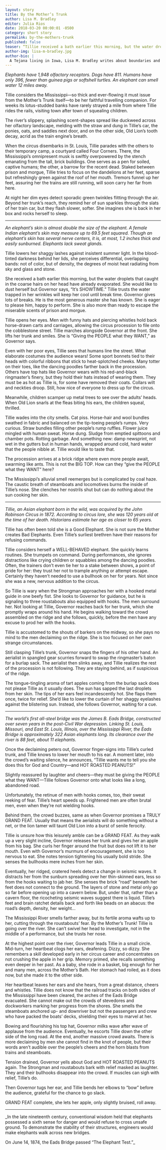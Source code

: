 ```yaml
---
layout: story
title: By the Mother’s Trunk
author: Lisa M. Bradley
editor: Julia Rios
date: 2018-03-20 00:00:01 -0500
category: short story
permalink: by-the-mothers-trunk
published: false
teaser: “Tillie received a bath earlier this morning, but the water droplets that caught in the coarse hairs on her head have already evaporated. She would like to dust herself but Governor says, ‘It’s SHOWTIME.’”
author-img: lisa-m-bradley.jpg
author-bio: |
  A Tejana living in Iowa, Lisa M. Bradley writes about boundaries and those who defy them in works ranging from haiku to novels. Recently her work has appeared in _Uncanny_, _PodCastle_, and _Sunvault: Stories of Solarpunk and Eco-Speculation_. Her first collection is _The Haunted Girl_ (Aqueduct Press). Her first novel, _Exile_, is forthcoming from Rosarium. As [@cafenowhere](https://twitter.com/cafenowhere), she tweets about writing, resistance, art, animals, Latinx issues, immigration, and disability.  
---
```


_Elephants have 1,948 olfactory receptors. Dogs have 811. Humans have only 396, fewer than guinea pigs or softshell turtles. An elephant can smell water 12 miles away._

Tillie considers the Mississippi—so thick and ever-flowing it must issue from the Mother’s Trunk itself—to be her faithful travelling companion. For weeks its lotus-studded banks have rarely strayed a mile from where Tillie rides the rails, visiting town after town of squealing children.The river’s slippery, splashing scent-shapes spread like duckweed across her olfactory landscape, melding with the straw and dung in Tillie’s car, the ponies, oats, and saddles next door, and on the other side, Old Lion’s tooth decay, acrid as the train engine’s breath.When the circus disembarks in St. Louis, Tillie parades with the others to their temporary camp, a courtyard called Four Corners. There, the Mississippi’s omnipresent musk is swiftly overpowered by the stench emanating from the tall, brick buildings. One serves as a pen for soiled, captive humans; the other, a barrow for the recent dead. Staked between prison and morgue, Tillie tries to focus on the dandelions at her feet, sparse but refreshingly green against the roof of her mouth. Tremors funnel up her feet, assuring her the trains are still running, will soon carry her far from here.At night her dim eyes detect sporadic green twinkles flitting through the air. Beyond her trunk’s reach, they remind her of sun sparkles through the slats of her train car, but they flash slower, softer. She imagines she is back in her box and rocks herself to sleep.

----

_An elephant’s skin is almost double the size of the elephant. A female Indian elephant’s skin may measure up to 69.5 feet squared. Though an elephant’s skin has several nerve centers, it is, at most, 1.2 inches thick and easily sunburned. Elephants lack sweat glands._

Tillie lowers her shaggy lashes against insistent summer light. In the blood-tinted darkness behind her lids, she perceives differential, overlapping bands: not of color, but of density, the degrees of moist heat radiating from sky and glass and stone.She received a bath earlier this morning, but the water droplets that caught in the coarse hairs on her head have already evaporated. She would like to dust herself but Governor says, “It’s SHOWTIME.” Tillie trusts the water trapped in her wrinkles will keep her cool until break time. Governor gives lots of breaks. He is the most generous master she has known. She is eager to please him, happy to perform. She is also more than ready to escape the miserable scents of prison and morgue.Tillie opens her eyes. Men with funny hats and piercing whistles hold back horse-drawn carts and carriages, allowing the circus procession to file onto the cobblestone street. Tillie marches alongside Governor at the front. She lifts her trunk and smiles. She is “Giving the PEOPLE what they WANT,” as Governor says.Even with her poor eyes, Tillie sees that humans line the street. What elaborate costumes the audience wears! Some sport bonnets tied to their heads with colorful ribbons that stick to heat-splotched cheeks. Many totter on their toes, like the dancing poodles farther back in the procession. Others have top hats like Governor wears with his red-and-black ringmaster’s finery, but they hold their hats instead of wearing them. They must be as hot as Tillie is, for some have removed their coats. Collars wilt and neckties droop. Still, how nice of everyone to dress up for the circus.

Meanwhile, children scamper up metal trees to see over the adults’ heads. When Old Lion snarls at the fleas biting his ears, the children squeal, thrilled.Tillie wades into the city smells. Cat piss. Horse-hair and wool bundles swathed in fabric and balanced on the tip-toeing people’s rumps. Very curious. Straw bundles filling other people’s rump ruffles. Flower juice mingled with human sweat. Horse dung. Sludge from emptied spittoons and chamber pots. Rotting garbage. And something new: damp newsprint, not wet in the gutters but in human hands, wrapped around cold, hard water that the people nibble at. Tillie would like to taste that.The procession arrives at a brick ridge where even more people await, swarming like ants. This is not the BIG TOP. How can they “give the PEOPLE what they WANT” here?The Mississippi’s alluvial smell reemerges but is complicated by coal haze. The caustic breath of steamboats and locomotives burns the inside of Tillie’s nose. She clenches her nostrils shut but can do nothing about the sun cooking her skin.

----

_Tillie, an Asian elephant born in the wild, was acquired by the John Robinson Circus in 1872. According to circus lore, she was 120 years old at the time of her death. Historians estimate her age as closer to 65 years._

Tillie has often been told she is a Good Elephant. She is not sure the Mother creates Bad Elephants. Even Tillie’s surliest brethren have their reasons for refusing commands.Tillie considers herself a WELL-BEHAVED elephant. She quickly learns routines. She trumpets on command. During performances, she ignores distractions like crying children or squabbles among the dancing poodles. Often, the trainers don’t even tie her to a stake between shows, a point of pride for her: they trust her not to trample anything or attempt escape. Certainly they haven’t needed to use a bullhook on her for years. Not since she was a new, nervous addition to the circus.So Tillie is wary when the Strongman approaches her with a hooked metal guide in one beefy fist. She looks to Governor for guidance, but he is signaling to three roustabouts also equipped with hooks. The men surround her. Not looking at Tillie, Governor reaches back for her trunk, which she promptly wraps around his hand. He begins walking toward the crowd assembled on the ridge and she follows, quickly, before the men have any excuse to prod her with the hooks.Tillie is accustomed to the shouts of barkers on the midway, so she pays no mind to the men declaiming on the ridge. She is too focused on her own strange circumstances.Still clasping Tillie’s trunk, Governor snaps the fingers of his other hand. An aerialist in spangled gear scurries forward to swap the ringmaster’s baton for a burlap sack. The aerialist then slinks away, and Tillie realizes the rest of the procession is not following. They are staying behind, as if suspicious of the ridge.The tongue-tingling aroma of tart apples coming from the burlap sack does not please Tillie as it usually does. The sun has sapped the last droplets from her skin. The tips of her ears feel incandescently hot. She flaps them once, twice for relief. She’d like to lower the curtain of her shaggy eyelashes against the blistering sun. Instead, she follows Governor, waiting for a cue.----

_The world’s first all-steel bridge was the James B. Eads Bridge, constructed over seven years in the post-Civil War depression. Linking St. Louis, Missouri, and East St. Louis, Illinois, over the Mississippi River, the Eads Bridge is approximately 322 Asian elephants long. Its clearance over the river is 88 feet, about 11 elephants._

Once the declaiming peters out, Governor finger-signs into Tillie’s curled trunk, and Tillie knows to lower her mouth to his ear. A moment later, into the crowd’s waiting silence, he announces, “Tillie wants me to tell you she does this for God and Country—and HOT ROASTED PEANUTS!”Slightly reassured by laughter and cheers—they must be giving the PEOPLE what they WANT—Tillie follows Governor onto what looks like a long, abandoned road.Unfortunately, the retinue of men with hooks comes, too, their sweat reeking of fear. Tillie’s heart speeds up. Frightened men are often brutal men, even when they’re not wielding hooks.Behind them, the crowd buzzes, same as when Governor promises a TRULY GRAND FEAT. Usually that means the aerialists will do something without a net, or the lion tamer will taunt Old Lion into a burst of senile ferocity.Tillie is unsure how this leisurely amble can be a GRAND FEAT. As they walk up a very slight incline, Governor releases her trunk and gives her an apple from his bag. She curls her finger around the fruit but does not lift it to her mouth. Even with Governor’s murmurs of encouragement, she is too nervous to eat. She notes tension tightening his usually bold stride. She senses the bullhooks mere inches from her skin.Eventually, her ridged, cratered heels detect a change in seismic waves. It distracts her from the sunburn spreading over her thin-skinned ears, less so from the hooks waiting to jab her. She senses the brick “road” beneath her feet does not connect to the ground. The layers of stone and metal only go so far before opening up into a cavern below. But, under that, rather than a cavern floor, the ricocheting seismic waves suggest there is liquid. Tillie’s feet and brain ratchet details back and forth like beads on an abacus: the road’s depth, density, her weight…The Mississippi River smells farther away, but its fertile aroma wafts up to her, cutting through the roustabouts’ fear. By the Mother’s Trunk! Tillie is going over the river. She can’t swivel her head to investigate, not in the middle of a performance, but she trusts her nose.At the highest point over the river, Governor leads Tillie in a small circle. Mid-turn, her heartbeat clogs her ears, deafening. Dizzy, so dizzy. She remembers a skill developed early in her circus career and concentrates on not crushing the apple in her grip. Memory primed, she recalls something even deeper in her past. As a baby, she rode in a basket, big enough for her and many men, across the Mother’s Bath. Her stomach had roiled, as it does now, but she made it to the other side.Her heartbeat leaves her ears and she hears, from a great distance, cheers and whistles. Tillie does not know that the railroad tracks on both sides of the Mississippi have been cleared, the arches of the Eads Bridge evacuated. She cannot make out the crowds of stevedores and dockworkers marking her progress from the shores. She smells the steamboats anchored up- and downriver but not the passengers and crew who have packed the boats’ decks, shielding their eyes to marvel at her.Bowing and flourishing his top hat, Governor milks wave after wave of applause from the audience. Eventually, he escorts Tillie down the other side of the long road. At the end, another massive crowd awaits. There is more declaiming by men she cannot find in the knot of people, but their words aren’t audible over the people’s cheers and the horn blasts from trains and steamboats.Tension drained, Governor yells about God and HOT ROASTED PEANUTS again. The Strongman and roustabouts bark with relief masked as laughter. They and their bullhooks disappear into the crowd. If muscles can sigh with relief, Tillie’s do.Then Governor tugs her ear, and Tillie bends her elbows to “bow” before the audience, grateful for the chance to go slack.GRAND FEAT complete, she lets her apple, only slightly bruised, roll away.----

_In the late nineteenth century, conventional wisdom held that elephants possessed a sixth sense for danger and would refuse to cross unsafe ground. To demonstrate the stability of their structures, engineers would make elephants walk across new bridges.
On June 14, 1874, the Eads Bridge passed “The Elephant Test.”_

